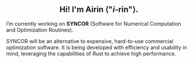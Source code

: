 <div align="center">
  
## Hi! I'm Airin ⟨"*i*-rin"⟩.

</div>

I’m currently working on **SYNCOR** (Software for Numerical Computation and Optimization Routines).

SYNCOR will be an alternative to expensive, hard-to-use commercial optimization software. It is being developed with efficiency and usability in mind, leveraging the capabilities of Rust to achieve high performance.


